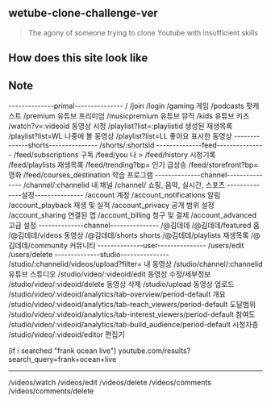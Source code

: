 ## wetube-clone-challenge-ver
> The agony of someone trying to clone Youtube with insufficient skills

## How does this site look like

## Note
--------------primal---------------
/
/join
/login
/gaming     게임
/podcasts   팟캐스트
/premium    유튜브 프리미엄
/musicpremium   유튜브 뮤직
/kids   유튜브 키즈
/watch?v=:videoid   동영상 시청
/playlist?list=:playlistid      생성된 재생목록
/playlist?list=WL   나중에 볼 동영상
/playlist?list=LL   좋아요 표시한 동영상
--------------shorts---------------
/shorts/:shortsid
--------------feed---------------
/feed/subscriptions  구독
/feed/you    나 >
/feed/history    시청기록
/feed/playlists  재생목록
/feed/trending?bp=  인기 급상승
/feed/storefront?bp=    영화
/feed/courses_destination   학습 프로그램
--------------channel---------------
/channel/:channelid  내 채널
/channel/   쇼핑, 음악, 실시간, 스포츠
--------------설정---------------
/account    계정
/account_notifications  알림
/account_playback 재생 및 실적
/account_privacy    공개 범위 설정
/account_sharing    연결된 앱
/account_billing    청구 및 결제
/account_advanced   고급 설정
--------------channel---------------
/@김데데
/@김데데/featured   홈
/@김데데/videos     동영상
/@김데데/shorts     shorts
/@김데데/playlists  재생목록
/@김데데/community  커뮤니티
--------------user---------------
/users/edit
/users/delete
--------------studio---------------
/studio/:channelid/videos/upload?filter=    내 동영상
/studio/channel/:channelid  유튜브 스튜디오
/studio/video/:videoid/edit     동영상 수정/세부정보
/studio/video/:videoid/delete     동영상 삭제
/studio/upload     동영상 업로드
/studio/video/:videoid/analytics/tab-overview/period-default    개요 
/studio/video/:videoid/analytics/tab-reach_viewers/period-default   도달범위 
/studio/video/:videoid/analytics/tab-interest_viewers/period-default   참여도 
/studio/video/:videoid/analytics/tab-build_audience/period-default   시청자층 
/studio/video/:videoid/editor   편집기 

(if i searched "frank ocean live") 
youtube.com/results?search_query=frank+ocean+live 

------------------------------------------------------

/videos/watch
/videos/edit
/videos/delete
/videos/comments
/videos/comments/delete
